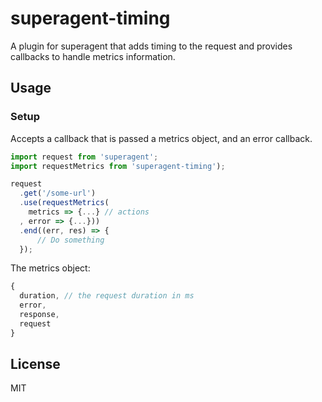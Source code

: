 # superagent-timing

  A plugin for superagent that adds timing to the request and provides callbacks
  to handle metrics information.


## Usage

### Setup

Accepts a callback that is passed a metrics object, and an
error callback.

```js
import request from 'superagent';
import requestMetrics from 'superagent-timing');

request
  .get('/some-url')
  .use(requestMetrics(
    metrics => {...} // actions
  , error => {...}))
  .end((err, res) => {
      // Do something
  });
```

The metrics object:

```js
{
  duration, // the request duration in ms
  error,
  response,
  request
}
```

## License

  MIT

